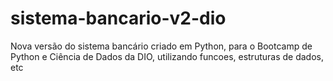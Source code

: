 # sistema-bancario-v2-dio
Nova versão do sistema bancário criado em Python, para o Bootcamp de Python e Ciência de Dados da DIO, utilizando funcoes, estruturas de dados, etc
